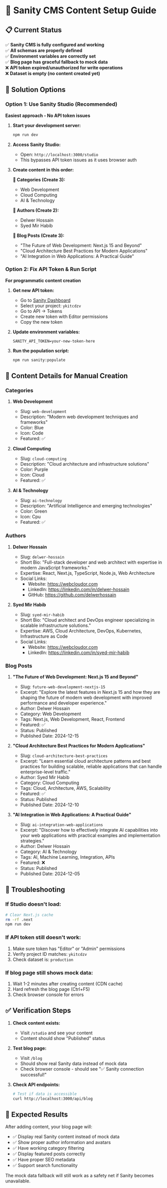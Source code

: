 # 🚀 Sanity CMS Content Setup Guide

## 📋 Current Status

✅ **Sanity CMS is fully configured and working**  
✅ **All schemas are properly defined**  
✅ **Environment variables are correctly set**  
✅ **Blog page has graceful fallback to mock data**  
❌ **API token expired/unauthorized for write operations**  
❌ **Dataset is empty (no content created yet)**

## 🎯 Solution Options

### Option 1: Use Sanity Studio (Recommended)

**Easiest approach - No API token issues**

1. **Start your development server:**
   ```bash
   npm run dev
   ```

2. **Access Sanity Studio:**
   - Open: `http://localhost:3000/studio`
   - This bypasses API token issues as it uses browser auth

3. **Create content in this order:**

   **📂 Categories (Create 3):**
   - Web Development
   - Cloud Computing  
   - AI & Technology

   **👥 Authors (Create 2):**
   - Delwer Hossain
   - Syed Mir Habib

   **📝 Blog Posts (Create 3):**
   - "The Future of Web Development: Next.js 15 and Beyond"
   - "Cloud Architecture Best Practices for Modern Applications"  
   - "AI Integration in Web Applications: A Practical Guide"

### Option 2: Fix API Token & Run Script

**For programmatic content creation**

1. **Get new API token:**
   - Go to [Sanity Dashboard](https://sanity.io/manage)
   - Select your project: `ykitcdzv`
   - Go to API → Tokens
   - Create new token with Editor permissions
   - Copy the new token

2. **Update environment variables:**
   ```env
   SANITY_API_TOKEN=your-new-token-here
   ```

3. **Run the population script:**
   ```bash
   npm run sanity:populate
   ```

## 📝 Content Details for Manual Creation

### Categories

1. **Web Development**
   - Slug: `web-development`
   - Description: "Modern web development techniques and frameworks"
   - Color: Blue
   - Icon: Code
   - Featured: ✅

2. **Cloud Computing**
   - Slug: `cloud-computing`
   - Description: "Cloud architecture and infrastructure solutions"
   - Color: Purple
   - Icon: Cloud
   - Featured: ✅

3. **AI & Technology**
   - Slug: `ai-technology`
   - Description: "Artificial Intelligence and emerging technologies"
   - Color: Green
   - Icon: Cpu
   - Featured: ✅

### Authors

1. **Delwer Hossain**
   - Slug: `delwer-hossain`
   - Short Bio: "Full-stack developer and web architect with expertise in modern JavaScript frameworks."
   - Expertise: React, Next.js, TypeScript, Node.js, Web Architecture
   - Social Links:
     - Website: https://webcloudor.com
     - LinkedIn: https://linkedin.com/in/delwer-hossain
     - GitHub: https://github.com/delwerhossain

2. **Syed Mir Habib**
   - Slug: `syed-mir-habib`
   - Short Bio: "Cloud architect and DevOps engineer specializing in scalable infrastructure solutions."
   - Expertise: AWS, Cloud Architecture, DevOps, Kubernetes, Infrastructure as Code
   - Social Links:
     - Website: https://webcloudor.com
     - LinkedIn: https://linkedin.com/in/syed-mir-habib

### Blog Posts

1. **"The Future of Web Development: Next.js 15 and Beyond"**
   - Slug: `future-web-development-nextjs-15`
   - Excerpt: "Explore the latest features in Next.js 15 and how they are shaping the future of modern web development with improved performance and developer experience."
   - Author: Delwer Hossain
   - Category: Web Development
   - Tags: Next.js, Web Development, React, Frontend
   - Featured: ✅
   - Status: Published
   - Published Date: 2024-12-15

2. **"Cloud Architecture Best Practices for Modern Applications"**
   - Slug: `cloud-architecture-best-practices`
   - Excerpt: "Learn essential cloud architecture patterns and best practices for building scalable, reliable applications that can handle enterprise-level traffic."
   - Author: Syed Mir Habib
   - Category: Cloud Computing
   - Tags: Cloud, Architecture, AWS, Scalability
   - Featured: ✅
   - Status: Published
   - Published Date: 2024-12-10

3. **"AI Integration in Web Applications: A Practical Guide"**
   - Slug: `ai-integration-web-applications`
   - Excerpt: "Discover how to effectively integrate AI capabilities into your web applications with practical examples and implementation strategies."
   - Author: Delwer Hossain
   - Category: AI & Technology
   - Tags: AI, Machine Learning, Integration, APIs
   - Featured: ❌
   - Status: Published
   - Published Date: 2024-12-05

## 🔧 Troubleshooting

### If Studio doesn't load:
```bash
# Clear Next.js cache
rm -rf .next
npm run dev
```

### If API token still doesn't work:
1. Make sure token has "Editor" or "Admin" permissions
2. Verify project ID matches: `ykitcdzv`
3. Check dataset is: `production`

### If blog page still shows mock data:
1. Wait 1-2 minutes after creating content (CDN cache)
2. Hard refresh the blog page (Ctrl+F5)
3. Check browser console for errors

## ✅ Verification Steps

1. **Check content exists:**
   - Visit `/studio` and see your content
   - Content should show "Published" status

2. **Test blog page:**
   - Visit `/blog` 
   - Should show real Sanity data instead of mock data
   - Check browser console - should see "✅ Sanity connection successful!"

3. **Check API endpoints:**
   ```bash
   # Test if data is accessible
   curl http://localhost:3000/api/blog
   ```

## 🎉 Expected Results

After adding content, your blog page will:
- ✅ Display real Sanity content instead of mock data
- ✅ Show proper author information and avatars
- ✅ Have working category filtering
- ✅ Display featured posts correctly
- ✅ Have proper SEO metadata
- ✅ Support search functionality

The mock data fallback will still work as a safety net if Sanity becomes unavailable.